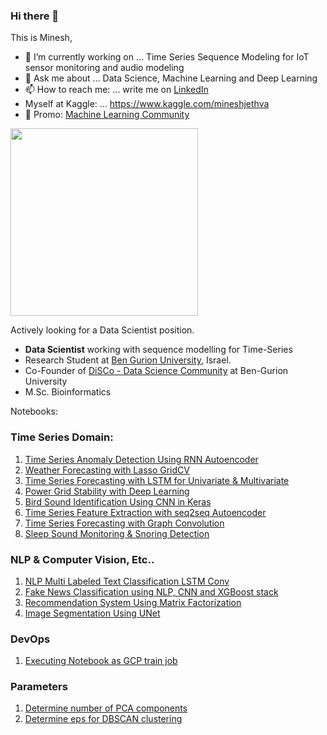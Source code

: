 ### Hi there 👋
This is Minesh, 

- 🔭 I’m currently working on ... Time Series Sequence Modeling for IoT sensor monitoring and audio modeling
- 💬 Ask me about ... Data Science, Machine Learning and Deep Learning 
- 📫 How to reach me: ... write me on [LinkedIn](https://LinkedIn.com/in/mineshjethva) 
- Myself at Kaggle: ... https://www.kaggle.com/mineshjethva
- 🧾 Promo: [Machine Learning Community](http://forum.heroml.org)

<!--
**minesh1291/Minesh1291** is a ✨ _special_ ✨ repository because its `README.md` (this file) appears on your GitHub profile.

Here are some ideas to get you started:

- 🔭 I’m currently working on ...
- 🌱 I’m currently learning ...
- 👯 I’m looking to collaborate on ...
- 🤔 I’m looking for help with ...
- 💬 Ask me about ...
- 📫 How to reach me: ...
- 😄 Pronouns: ...
- ⚡ Fun fact: ...


-->

<img src="https://github-readme-stats.vercel.app/api?username=minesh1291&show_icons=true&theme=dark" width=300>

Actively looking for a Data Scientist position. 

*  **Data Scientist** working with sequence modelling for Time-Series
*  Research Student at [Ben Gurion University](https://in.bgu.ac.il/en/Pages/default.aspx), Israel.
*  Co-Founder of [DiSCo - Data Science Community](https://www.bengis.org/disco) at Ben-Gurion University 
*  M.Sc. Bioinformatics

Notebooks:

### Time Series Domain:
1.  [Time Series Anomaly Detection Using RNN Autoencoder](https://www.kaggle.com/mineshjethva/timeseries-anomaly-detection-using-rnn-autoencoder)
1.  [Weather Forecasting with Lasso GridCV](https://www.kaggle.com/mineshjethva/weather-forcasting-lasso-gridcv?scriptVersionId=3567529)
1. [Time Series Forecasting with LSTM for Univariate & Multivariate](https://www.kaggle.com/mineshjethva/time-series-forecasting-with-lstm-for-uni-multivar)
1. [Power Grid Stability with Deep Learning](https://www.kaggle.com/mineshjethva/power-grid-stability-with-deep-learning)
1. [Bird Sound Identification Using CNN in Keras](https://www.kaggle.com/mineshjethva/making-prediction-with-keras-pre-trained-model?scriptVersionId=39728764)
1. [Time Series Feature Extraction with seq2seq Autoencoder](https://www.kaggle.com/mineshjethva/timeseries-featureextraction-seq2seq-autoencoder)
1. [Time Series Forecasting with Graph Convolution](https://www.kaggle.com/mineshjethva/graph-timeseries-forecasting)
1. [Sleep Sound Monitoring & Snoring Detection](https://www.kaggle.com/mineshjethva/sleep-monitoring-snoring-detection/)

### NLP & Computer Vision, Etc..
1. [NLP Multi Labeled Text Classification LSTM Conv](https://www.kaggle.com/mineshjethva/nlp-text-classification-lstm-conv?scriptVersionId=39400049)
1. [Fake News Classification using NLP, CNN and XGBoost stack](https://www.kaggle.com/mineshjethva/tomtom-fakenews-v2)
1. [Recommendation System Using Matrix Factorization](https://www.kaggle.com/mineshjethva/recommendation-system-using-matrix-factorization)
1. [Image Segmentation Using UNet](https://www.kaggle.com/mineshjethva/image-segmentation-using-unet)

### DevOps 
1. [Executing Notebook as GCP train job](https://www.kaggle.com/general/196909) 

### Parameters
1. [Determine number of PCA components](https://www.kaggle.com/mineshjethva/determine-n-pca-components?rvi=1)
1. [Determine eps for DBSCAN clustering](https://www.kaggle.com/mineshjethva/determine-eps-for-dbscan-clustering?scriptVersionId=48245677)
